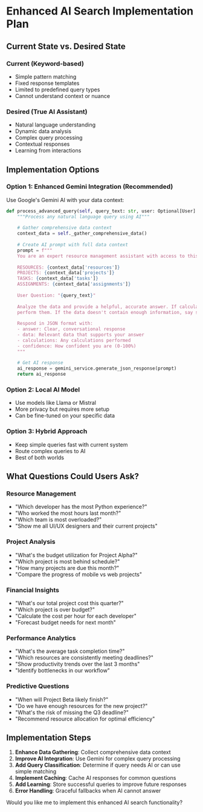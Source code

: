 # Enhanced AI Search Implementation Plan

## Current State vs. Desired State

### Current (Keyword-based)
- Simple pattern matching
- Fixed response templates
- Limited to predefined query types
- Cannot understand context or nuance

### Desired (True AI Assistant)
- Natural language understanding
- Dynamic data analysis
- Complex query processing
- Contextual responses
- Learning from interactions

## Implementation Options

### Option 1: Enhanced Gemini Integration (Recommended)
Use Google's Gemini AI with your data context:

```python
def process_advanced_query(self, query_text: str, user: Optional[User] = None) -> Dict[str, Any]:
    """Process any natural language query using AI"""
    
    # Gather comprehensive data context
    context_data = self._gather_comprehensive_data()
    
    # Create AI prompt with full data context
    prompt = f"""
    You are an expert resource management assistant with access to this company's data:
    
    RESOURCES: {context_data['resources']}
    PROJECTS: {context_data['projects']}
    TASKS: {context_data['tasks']}
    ASSIGNMENTS: {context_data['assignments']}
    
    User Question: "{query_text}"
    
    Analyze the data and provide a helpful, accurate answer. If calculations are needed, 
    perform them. If the data doesn't contain enough information, say so clearly.
    
    Respond in JSON format with:
    - answer: Clear, conversational response
    - data: Relevant data that supports your answer
    - calculations: Any calculations performed
    - confidence: How confident you are (0-100%)
    """
    
    # Get AI response
    ai_response = gemini_service.generate_json_response(prompt)
    return ai_response
```

### Option 2: Local AI Model
- Use models like Llama or Mistral
- More privacy but requires more setup
- Can be fine-tuned on your specific data

### Option 3: Hybrid Approach
- Keep simple queries fast with current system
- Route complex queries to AI
- Best of both worlds

## What Questions Could Users Ask?

### Resource Management
- "Which developer has the most Python experience?"
- "Who worked the most hours last month?"
- "Which team is most overloaded?"
- "Show me all UI/UX designers and their current projects"

### Project Analysis  
- "What's the budget utilization for Project Alpha?"
- "Which project is most behind schedule?"
- "How many projects are due this month?"
- "Compare the progress of mobile vs web projects"

### Financial Insights
- "What's our total project cost this quarter?"
- "Which project is over budget?"
- "Calculate the cost per hour for each developer"
- "Forecast budget needs for next month"

### Performance Analytics
- "What's the average task completion time?"
- "Which resources are consistently meeting deadlines?"
- "Show productivity trends over the last 3 months"
- "Identify bottlenecks in our workflow"

### Predictive Questions
- "When will Project Beta likely finish?"
- "Do we have enough resources for the new project?"
- "What's the risk of missing the Q3 deadline?"
- "Recommend resource allocation for optimal efficiency"

## Implementation Steps

1. **Enhance Data Gathering**: Collect comprehensive data context
2. **Improve AI Integration**: Use Gemini for complex query processing
3. **Add Query Classification**: Determine if query needs AI or can use simple matching
4. **Implement Caching**: Cache AI responses for common questions
5. **Add Learning**: Store successful queries to improve future responses
6. **Error Handling**: Graceful fallbacks when AI cannot answer

Would you like me to implement this enhanced AI search functionality?
